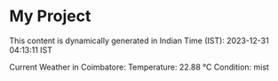 # My Project

This content is dynamically generated in Indian Time (IST): 2023-12-31 04:13:11 IST


Current Weather in Coimbatore:
Temperature: 22.88 °C
Condition: mist
